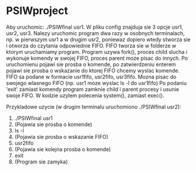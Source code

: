 # PSIWproject
Aby uruchomic: ./PSIWfinal usr1.
W pliku config znajduja sie 3 opcje usr1, usr2, usr3.
Nalezy uruchomic program dwa razy w osobnych terminalach, np. w pierwszym usr1 a w drugim usr2, poniewaz dopiero wtedy stworza sie i otworza do czytania odpowiednie FIFO.
FIFO tworza sie w folderze w ktorym uruchamiamy program.
Program uzywa fork(), proces child slucha i wykonuje komendy w swojej FIFO, proces parent moze pisac do innych.
Po uruchomienu pojawi sie prosba o komende, po zatwierdzeniu enterem pojawi sie prosba o wskazanie do ktorej FIFO
chcemy wyslac komende.
FIFO sa podane w formacie usr1fifo, usr2fifo, usr3fifo.
Mozna pisac do swojego wlasnego FIFO (np. usr1 moze wyslac ls -l do usr1fifo)
Po podaniu 'exit' zamiast komendy program zamknie child i parent procesy i usunie swoje FIFO.
W kodzie uzylem polecenia system(), zamiast exec().

Przykladowe uzycie (w drugim terminalu uruchomiono ./PSIWfinal usr2): 
1. ./PSIWfinal usr1
2. (Pojawia sie prosba o komende)
3. ls -l
4. (Pojawia sie prosba o wskazanie FIFO)
5. usr2fifo
6. (Pojawia sie kolejna prosba o komende)
7. exit
8. (Program sie zamyka)
